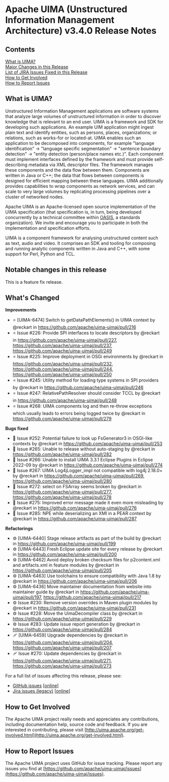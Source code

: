 <!--
***************************************************************
* Licensed to the Apache Software Foundation (ASF) under one
* or more contributor license agreements.  See the NOTICE file
* distributed with this work for additional information
* regarding copyright ownership.  The ASF licenses this file
* to you under the Apache License, Version 2.0 (the
* "License"); you may not use this file except in compliance
* with the License.  You may obtain a copy of the License at
*
*   http://www.apache.org/licenses/LICENSE-2.0
* 
* Unless required by applicable law or agreed to in writing,
* software distributed under the License is distributed on an
* "AS IS" BASIS, WITHOUT WARRANTIES OR CONDITIONS OF ANY
* KIND, either express or implied.  See the License for the
* specific language governing permissions and limitations
* under the License.
***************************************************************
-->
   
# Apache UIMA (Unstructured Information Management Architecture) v3.4.0 Release Notes

## Contents

[What is UIMA?](#what.is.uima)  
[Major Changes in this Release](#major.changes)  
[List of JIRA Issues Fixed in this Release](#list.issues)  
[How to Get Involved](#get.involved)  
[How to Report Issues](#report.issues)  

## <a id="what.is.uima">What is UIMA?</a>

Unstructured Information Management applications are software systems that analyze large volumes of
unstructured information in order to discover knowledge that is relevant to an end user. UIMA is a
framework and SDK for developing such applications. An example UIM application might ingest plain
text and identify entities, such as persons, places, organizations; or relations, such as works-for
or located-at. UIMA enables such an application to be decomposed into components, for example
"language identification" -> "language specific segmentation" -> "sentence boundary detection" ->
"entity detection (person/place names etc.)". Each component must implement interfaces defined by
the framework and must provide self-describing metadata via XML descriptor files. The framework
manages these components and the data flow between them. Components are written in Java or C++; the
data that flows between components is designed for efficient mapping between these languages. UIMA
additionally provides capabilities to wrap components as network services, and can scale to very
large volumes by replicating processing pipelines over a cluster of networked nodes.

Apache UIMA is an Apache-licensed open source implementation of the UIMA specification (that 
specification is, in turn, being developed concurrently by a technical committee within
[OASIS](http://www.oasis-open.org), a standards organization). We invite and encourage you to
participate in both the implementation and specification efforts.

UIMA is a component framework for analysing unstructured content such as text, audio and video. It
comprises an SDK and tooling for composing and running analytic components written in Java and C++,
with some support for Perl, Python and TCL.

## <a id="major.changes">Notable changes in this release</a>

This is a feature fix release.


## What's Changed

**Improvements**
* ⭐️ [UIMA-6474] Switch to getDataPathElements() in UIMA context by @reckart in https://github.com/apache/uima-uimaj/pull/216
* ⭐️ Issue #226: Provide SPI interfaces to locate descriptors by @reckart in https://github.com/apache/uima-uimaj/pull/227, https://github.com/apache/uima-uimaj/pull/237, https://github.com/apache/uima-uimaj/pull/249
* ⭐️ Issue #225: Improve deployment in OSGi environments by @reckart in https://github.com/apache/uima-uimaj/pull/232, https://github.com/apache/uima-uimaj/pull/244, https://github.com/apache/uima-uimaj/pull/250
* ⭐️ Issue #245: Utility method for loading type systems in SPI providers by @reckart in https://github.com/apache/uima-uimaj/pull/246
* ⭐️ Issue #247: RelativePathResolver should consider TCCL by @reckart in https://github.com/apache/uima-uimaj/pull/248
* ⭐️ Issue #268: UIMA components log and then re-throw exceptions which usually leads to errors being logged twice by @reckart in https://github.com/apache/uima-uimaj/pull/279

**Bugs fixed**
* 🦟 Issue #252: Potential failure to look up FsGenerator3 in OSGI-like contexts by @reckart in https://github.com/apache/uima-uimaj/pull/253
* 🦟 Issue #265: Unable to release without auto-staging by @reckart in https://github.com/apache/uima-uimaj/pull/282
* 🦟 Issue #266: Unable to install UIMA 3.3.1 Eclipse Plugins in Eclipse 2022-09 by @reckart in https://github.com/apache/uima-uimaj/pull/274
* 🦟 Issue #267: UIMA Log4jLogger_impl not compatible with log4j 2.18.0+ by @reckart in https://github.com/apache/uima-uimaj/pull/269, https://github.com/apache/uima-uimaj/pull/280
* 🦟 Issue #272: select on FSArray seems broken by @reckart in https://github.com/apache/uima-uimaj/pull/277, https://github.com/apache/uima-uimaj/pull/278
* 🦟 Issue #275: Improved error message made it even more misleading by @reckart in https://github.com/apache/uima-uimaj/pull/276
* 🦟 Issue #285: NPE while deserializing an XMI in a PEAR context by @reckart in https://github.com/apache/uima-uimaj/pull/287

**Refactorings**
* ⚙️ [UIMA-6440] Stage release artifacts as part of the build by @reckart in https://github.com/apache/uima-uimaj/pull/199
* ⚙️ [UIMA-6443] Fresh Eclipse update site for every release by @reckart in https://github.com/apache/uima-uimaj/pull/200
* ⚙️ [UIMA-6462] Avoid deploy broken checksum files for p2content.xml and artifacts.xml in feature modules by @reckart in https://github.com/apache/uima-uimaj/pull/205
* ⚙️ [UIMA-6463] Use toolchains to ensure compatibility with Java 1.8 by @reckart in https://github.com/apache/uima-uimaj/pull/206
* ⚙️ [UIMA-6436] Move maintainer documentation from website into maintainer guide by @reckart in https://github.com/apache/uima-uimaj/pull/197, https://github.com/apache/uima-uimaj/pull/217
* ⚙️ Issue #230: Remove version overrides in Maven plugin modules by @reckart in https://github.com/apache/uima-uimaj/pull/231
* ⚙️ Issue #228: Move the UimaDecompiler class by @reckart in https://github.com/apache/uima-uimaj/pull/229
* ⚙️ Issue #283: Update issue report generation by @reckart in https://github.com/apache/uima-uimaj/pull/284
* 🩹 [UIMA-6459] Upgrade dependencies by @reckart in https://github.com/apache/uima-uimaj/pull/204, https://github.com/apache/uima-uimaj/pull/207
* 🩹 Issue #270: Update dependencies by @reckart in https://github.com/apache/uima-uimaj/pull/271, https://github.com/apache/uima-uimaj/pull/273


For a full list of issues affecting this release, please see:

* [GitHub issues](issuesFixed/github-report.html) [[online](https://github.com/apache/uima-uimaj/issues?q=milestone%3A3.4.0)]
* [Jira issues (legacy)](issuesFixed/jira-report.html) [[online](https://issues.apache.org/jira/issues/?jql=project%20%3D%20UIMA%20AND%20fixVersion%20%3D%203.4.0SDK)]

## <a id="get.involved">How to Get Involved</a>

The Apache UIMA project really needs and appreciates any contributions, including documentation 
help, source code and feedback. If you are interested in contributing, please visit 
[http://uima.apache.org/get-involved.html](http://uima.apache.org/get-involved.html).

## <a id="report.issues">How to Report Issues</a>

The Apache UIMA project uses GitHub for issue tracking. Please report any issues you find at 
[https://github.com/apache/uima-uimaj/issues](https://github.com/apache/uima-uimaj/issues).
